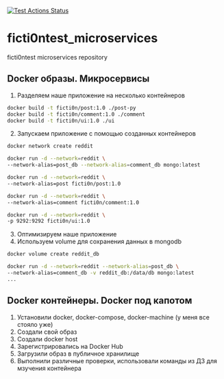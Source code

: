 [![Test Actions Status](https://github.com/Otus-DevOps-2023-01/ficti0ntest_microservices/workflows/Run%20tests%20for%20OTUS%20homework/badge.svg)](https://github.com/Otus-DevOps-2023-01/ficti0ntest_infra/actions)
# ficti0ntest_microservices
ficti0ntest microservices repository

##  Docker образы. Микросервисы
1. Разделяем наше приложение на несколько контейнеров
```bash
docker build -t ficti0n/post:1.0 ./post-py
docker build -t ficti0n/comment:1.0 ./comment
docker build -t ficti0n/ui:1.0 ./ui
```
2. Запускаем приложение с помощью созданных контейнеров
```bash
docker network create reddit

docker run -d --network=reddit \
--network-alias=post_db --network-alias=comment_db mongo:latest

docker run -d --network=reddit \
--network-alias=post ficti0n/post:1.0

docker run -d --network=reddit \
--network-alias=comment ficti0n/comment:1.0

docker run -d --network=reddit \
-p 9292:9292 ficti0n/ui:1.0
```
3. Оптимизируем наше приложение
4. Используем volume для сохранения данных в mongodb
```bash
docker volume create reddit_db

docker run -d --network=reddit --network-alias=post_db \
--network-alias=comment_db -v reddit_db:/data/db mongo:latest
...

```

## Docker контейнеры. Docker под капотом
1. Установили docker, docker-compose, docker-machine (у меня все стояло уже)
2. Создали свой образ
3. Создали docker host
4. Зарегистрировались на Docker Hub
5. Загрузили образ в публичное хранилище
6. Выполнили различные проверки, использовали команды из ДЗ для мзучения контейнера
